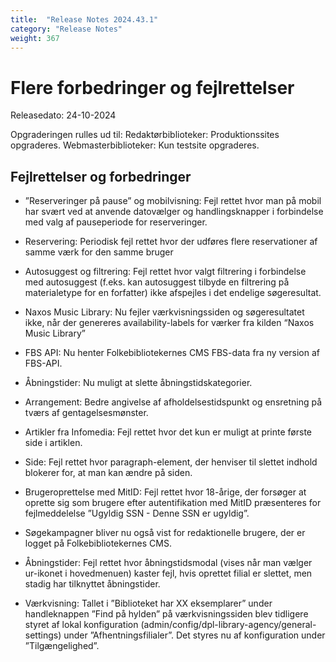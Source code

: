 ```yaml
---
title:  "Release Notes 2024.43.1"
category: "Release Notes"
weight: 367
---
```


# Flere forbedringer og fejlrettelser

Releasedato: 24-10-2024

Opgraderingen rulles ud til: Redaktørbiblioteker: Produktionssites opgraderes. Webmasterbiblioteker: Kun testsite opgraderes.

## Fejlrettelser og forbedringer

- ”Reserveringer på pause” og mobilvisning: Fejl rettet hvor man på mobil har svært ved at anvende datovælger og handlingsknapper i forbindelse med valg af pauseperiode for reserveringer.

- Reservering: Periodisk fejl rettet hvor der udføres flere reservationer af samme værk for den samme bruger  

- Autosuggest og filtrering: Fejl rettet hvor valgt filtrering i forbindelse med autosuggest (f.eks. kan autosuggest tilbyde en filtrering på materialetype for en forfatter) ikke afspejles i det endelige søgeresultat. 

- Naxos Music Library: Nu fejler værkvisningssiden og søgeresultatet ikke, når der genereres availability-labels for værker fra kilden “Naxos Music Library” 

- FBS API: Nu henter Folkebibliotekernes CMS FBS-data fra ny version af FBS-API. 

- Åbningstider: Nu muligt at slette åbningstidskategorier. 

- Arrangement: Bedre angivelse af afholdelsestidspunkt og ensretning på tværs af gentagelsesmønster. 

- Artikler fra Infomedia: Fejl rettet hvor det kun er muligt at printe første side i artiklen. 

- Side: Fejl rettet hvor paragraph-element, der henviser til slettet indhold blokerer for, at man kan ændre på siden. 

- Brugeroprettelse med MitID: Fejl rettet hvor 18-årige, der forsøger at oprette sig som brugere efter autentifikation med MitID præsenteres for fejlmeddelelse ”Ugyldig SSN - Denne SSN er ugyldig”. 

- Søgekampagner bliver nu også vist for redaktionelle brugere, der er logget på Folkebibliotekernes CMS. 

- Åbningstider: Fejl rettet hvor åbningstidsmodal (vises når man vælger ur-ikonet i hovedmenuen) kaster fejl, hvis oprettet filial er slettet, men stadig har tilknyttet åbningstider. 

- Værkvisning: Tallet i ”Biblioteket har XX eksemplarer” under handleknappen ”Find på hylden” på værkvisningssiden blev tidligere styret af lokal konfiguration (admin/config/dpl-library-agency/general-settings) under ”Afhentningsfilialer”. Det styres nu af konfiguration under ”Tilgængelighed”.
